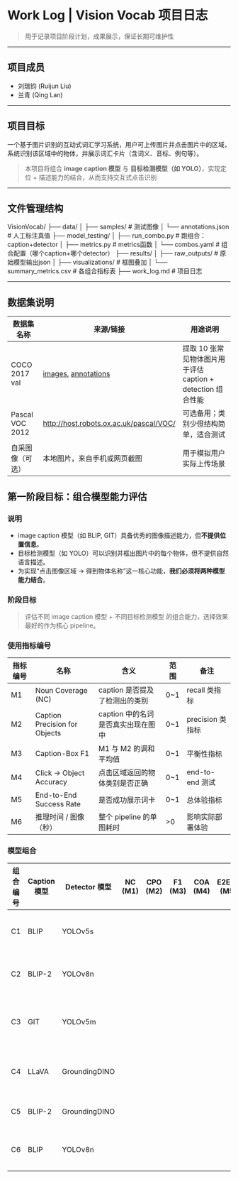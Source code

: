 # Work Log | Vision Vocab 项目日志
> 用于记录项目阶段计划，成果展示，保证长期可维护性

---

## 项目成员
- 刘瑞钧 (Ruijun Liu)
- 兰青 (Qing Lan)

---

## 项目目标
一个基于图片识别的互动式词汇学习系统，用户可上传图片并点击图片中的区域，系统识别该区域中的物体，并展示词汇卡片（含词义、音标、例句等）。
> 本项目将组合 **image caption 模型** 与 **目标检测模型（如 YOLO）**，实现定位 + 描述能力的结合，从而支持交互式点击识别

---

## 文件管理结构
VisionVocab/
├── data/
│   ├── samples/                # 测试图像
│   └── annotations.json        # 人工标注真值
├── model_testing/
│   ├── run_combo.py            # 跑组合：caption+detector
│   ├── metrics.py              # metrics函数
│   └── combos.yaml             # 组合配置（哪个caption+哪个detector）
├── results/
│   ├── raw_outputs/            # 原始模型输出json
│   ├── visualizations/         # 框图叠加
│   └── summary_metrics.csv     # 各组合指标表
├── work_log.md                 # 项目日志

---
## 数据集说明
| 数据集名称     | 来源/链接 | 用途说明 |
|----------------|-----------|----------|
| COCO 2017 val  | [images](http://images.cocodataset.org/zips/val2017.zip), [annotations](http://images.cocodataset.org/annotations/annotations_trainval2017.zip) | 提取 10 张常见物体图片用于评估 caption + detection 组合性能 |
| Pascal VOC 2012 | http://host.robots.ox.ac.uk/pascal/VOC/ | 可选备用；类别少但结构简单，适合测试 |
| 自采图像（可选）| 本地图片，来自手机或网页截图 | 用于模拟用户实际上传场景 |

## 第一阶段目标：组合模型能力评估

### 说明
- image caption 模型（如 BLIP, GIT）具备优秀的图像描述能力，但**不提供位置信息**。
- 目标检测模型（如 YOLO）可以识别并框出图片中的每个物体，但不提供自然语言描述。
- 为实现“点击图像区域 → 得到物体名称”这一核心功能，**我们必须将两种模型能力结合**。

### 阶段目标
> 评估不同 image caption 模型 + 不同目标检测模型 的组合能力，选择效果最好的作为核心 pipeline。

### 使用指标编号
| 指标编号 | 名称                          | 含义                                 | 范围 | 备注             |
|----------|-------------------------------|--------------------------------------|------|------------------|
| M1       | Noun Coverage (NC)            | caption 是否提及了检测出的类别       | 0~1  | recall 类指标    |
| M2       | Caption Precision for Objects | caption 中的名词是否真实出现在图中   | 0~1  | precision 类指标 |
| M3       | Caption-Box F1                | M1 与 M2 的调和平均值                | 0~1  | 平衡性指标       |
| M4       | Click → Object Accuracy       | 点击区域返回的物体类别是否正确       | 0~1  | end-to-end 测试 |
| M5       | End-to-End Success Rate       | 是否成功展示词卡                     | 0~1  | 总体验指标       |
| M6       | 推理时间 / 图像（秒）         | 整个 pipeline 的单图耗时             | >0   | 影响实际部署体验 |


### 模型组合
| 组合编号 | Caption 模型 | Detector 模型 | NC (M1) | CPO (M2) | F1 (M3) | COA (M4) | E2ESR (M5) | 推理时间 (M6) | 模型备注                       |
|----------|---------------|----------------|---------|----------|---------|----------|------------|----------------|-------------------------------|
| C1       | BLIP          | YOLOv5s         |         |          |         |          |            |                | baseline 组合，轻量、推理快   |
| C2       | BLIP-2        | YOLOv8n         |         |          |         |          |            |                | 更强 caption + 最新 YOLO     |
| C3       | GIT           | YOLOv5m         |         |          |         |          |            |                | 微软模型，caption 连贯性强    |
| C4       | LLaVA         | GroundingDINO   |         |          |         |          |            |                | 多模态 + 高级检测模型（重）    |
| C5       | BLIP-2        | GroundingDINO   |         |          |         |          |            |                | 精准描述 + 定位               |
| C6       | BLIP          | YOLOv8n         |         |          |         |          |            |                | 轻量 caption + 精准 detector  |



